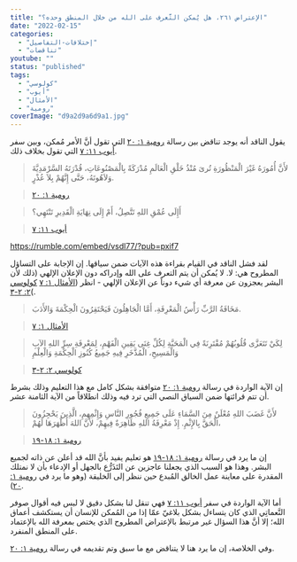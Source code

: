 ```yaml
---
title: "الإعتراض ٢٦١، هل يُمكن التَّعرف على الله من خلال المنطق وحده؟"
date: "2022-02-15"
categories: 
  - "إختلافات-التفاصيل"
  - "تناقضات"
youtube: ""
status: "published"
tags: 
  - "كولوسي"
  - "أيوب"
  - "الأمثال"
  - "رومية"
coverImage: "d9a2d9a6d9a1.jpg"
---
```


يقول الناقد أنه يوجد تناقض بين رسالة [رومية ١: ٢٠](https://my.bible.com/bible/101/ROM.1.20) التي تقول أنَّ الأمر مُمكن، وبين سفر [أيوب ١١: ٧](https://my.bible.com/bible/101/JOB.11.7) التي تقول بخلاف ذلك.

> لأَنَّ أُمُورَهُ غَيْرَ الْمَنْظُورَةِ تُرىَ مُنْذُ خَلْقِ الْعَالَمِ مُدْرَكَةً بِالْمَصْنُوعَاتِ، قُدْرَتَهُ السَّرْمَدِيَّةَ وَلاَهُوتَهُ، حَتَّى إِنَّهُمْ بِلاَ عُذْرٍ.

> [رومية ١: ٢٠](https://my.bible.com/bible/101/ROM.1.20)

> أَإِلَى عُمْقِ اللهِ تَتَّصِلُ، أَمْ إِلَى نِهَايَةِ الْقَدِيرِ تَنْتَهِي؟

> [أيوب ١١: ٧](https://my.bible.com/bible/101/JOB.11.7)

https://rumble.com/embed/vsdl77/?pub=pxif7

لقد فشل الناقد في القيام بقراءة هذه الآيات ضمن سياقها. إن الإجابة على التساؤل المطروح هي: لا. لا يُمكن أن يتم التعرف على الله وإدراكه دون الإعلان الإلهي (ذلك لأن البشر يعجزون عن معرفة أي شيء دوناً عن الإعلان الإلهي - انظر ([الأمثال ١: ٧](https://my.bible.com/bible/101/PRO.1.7) [كولوسي ٢: ٢-٣](https://my.bible.com/bible/101/COL.2.2-3)(.

> مَخَافَةُ الرَّبِّ رَأْسُ الْمَعْرِفَةِ، أَمَّا الْجَاهِلُونَ فَيَحْتَقِرُونَ الْحِكْمَةَ وَالأَدَبَ.

> [الأمثال ١: ٧](https://my.bible.com/bible/101/PRO.1.7)

> لِكَيْ تَتَعَزَّى قُلُوبُهُمْ مُقْتَرِنَةً فِي الْمَحَبَّةِ لِكُلِّ غِنَى يَقِينِ الْفَهْمِ، لِمَعْرِفَةِ سِرِّ اللهِ الآبِ وَالْمَسِيحِ، الْمُذَّخَرِ فِيهِ جَمِيعُ كُنُوزِ الْحِكْمَةِ وَالْعِلْمِ

> [كولوسي ٢: ٢-٣](https://my.bible.com/bible/101/COL.2.2-3)

إن الآية الواردة في رسالة [رومية ١: ٢٠](https://my.bible.com/bible/101/ROM.1.20) متوافقة بشكل كامل مع هذا التعليم وذلك بشرط أن تتم قرائتها ضمن السياق النصي التي ترد فيه وذلك انطلاقاً من الآية الثامنة عشر.

> لأَنَّ غَضَبَ اللهِ مُعْلَنٌ مِنَ السَّمَاءِ عَلَى جَمِيعِ فُجُورِ النَّاسِ وَإِثْمِهِمِ، الَّذِينَ يَحْجِزُونَ الْحَقَّ بِالإِثْمِ. إِذْ مَعْرِفَةُ اللهِ ظَاهِرَةٌ فِيهِمْ، لأَنَّ اللهَ أَظْهَرَهَا لَهُمْ،

> [رومية ١: ١٨-١٩](https://my.bible.com/bible/101/ROM.1.18-19)

إن ما يرد في رسالة [رومية ١: ١٨-١٩](https://my.bible.com/bible/101/ROM.1.18-19) هو تعليم يفيد بأنَّ الله قد أعلن عن ذاته لجميع البشر. وهذا هو السبب الذي يجعلنا عاجزين عن التَذَرُّع بالجهل أو الإدعاء بأن لا نمتلك المقدرة على معاينة عمل الخالق المُبدع حين ننظر إلى الخليقة (وهو ما يرد في [رومية ١: ٢٠](https://my.bible.com/bible/101/ROM.1.20)).

أما الآية الواردة في سفر [أيوب ١١: ٧](https://my.bible.com/bible/101/JOB.11.7) فهي تنقل لنا بشكل دقيق لا لبس فيه أقوال صوفر النَّعماتِي الذي كان يتساءل بشكل بلاغيّ عمّا إذا من المُمكن للإنسان أن يستكشف أعماق الله؛ إلا أنَّ هذا السؤال غير مرتبط بالإعتراض المطروح الذي يختص بمعرفة الله بالإعتماد على المنطق المنفرد.

وفي الخلاصة، إن ما يرد هنا لا يتناقض مع ما سبق وتم تقديمه في رسالة [رومية ١: ٢٠](https://my.bible.com/bible/101/ROM.1.20).
